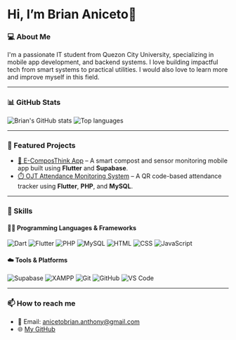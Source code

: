 # Hi, I’m Brian Aniceto👋

### 💻 About Me
I'm a passionate IT student from Quezon City University, specializing in mobile app development, and backend systems. I love building impactful tech from smart systems to practical utilities. I would also love to learn more and improve myself in this field.

---

### 📊 GitHub Stats
![Brian's GitHub stats](https://github-readme-stats.vercel.app/api?username=BrianAnt0n&show_icons=true&theme=radical)
![Top languages](https://github-readme-stats.vercel.app/api/top-langs/?username=BrianAnt0n&layout=compact&theme=radical)

---

### 🚀 Featured Projects

- [📱 E-ComposThink App](https://github.com/BrianAnt0n/CapstoneApp) – A smart compost and sensor monitoring mobile app built using **Flutter** and **Supabase**.
- [⏱️ OJT Attendance Monitoring System](https://github.com/BrianAnt0n/OJT-Attendance-Monitoring-Using-QR-Code-Project) – A QR code-based attendance tracker using **Flutter**, **PHP**, and **MySQL**.

---

### 🔧 Skills

#### 👨‍💻 Programming Languages & Frameworks
![Dart](https://img.shields.io/badge/Dart-0175C2?style=flat&logo=dart&logoColor=white)
![Flutter](https://img.shields.io/badge/Flutter-02569B?style=flat&logo=flutter&logoColor=white)
![PHP](https://img.shields.io/badge/PHP-777BB4?style=flat&logo=php&logoColor=white)
![MySQL](https://img.shields.io/badge/MySQL-4479A1?style=flat&logo=mysql&logoColor=white)
![HTML](https://img.shields.io/badge/HTML5-E34F26?style=flat&logo=html5&logoColor=white)
![CSS](https://img.shields.io/badge/CSS3-1572B6?style=flat&logo=css3&logoColor=white)
![JavaScript](https://img.shields.io/badge/JavaScript-F7DF1E?style=flat&logo=javascript&logoColor=black)

#### ☁️ Tools & Platforms
![Supabase](https://img.shields.io/badge/Supabase-3ECF8E?style=flat&logo=supabase&logoColor=white)
![XAMPP](https://img.shields.io/badge/XAMPP-FB7A24?style=flat&logo=apache&logoColor=white)
![Git](https://img.shields.io/badge/Git-F05032?style=flat&logo=git&logoColor=white)
![GitHub](https://img.shields.io/badge/GitHub-181717?style=flat&logo=github&logoColor=white)
![VS Code](https://img.shields.io/badge/VS%20Code-007ACC?style=flat&logo=visual-studio-code&logoColor=white)

---

### 📫 How to reach me

- 📧 Email: anicetobrian.anthony@gmail.com
- 🌐 [My GitHub](https://github.com/BrianAnt0n)

